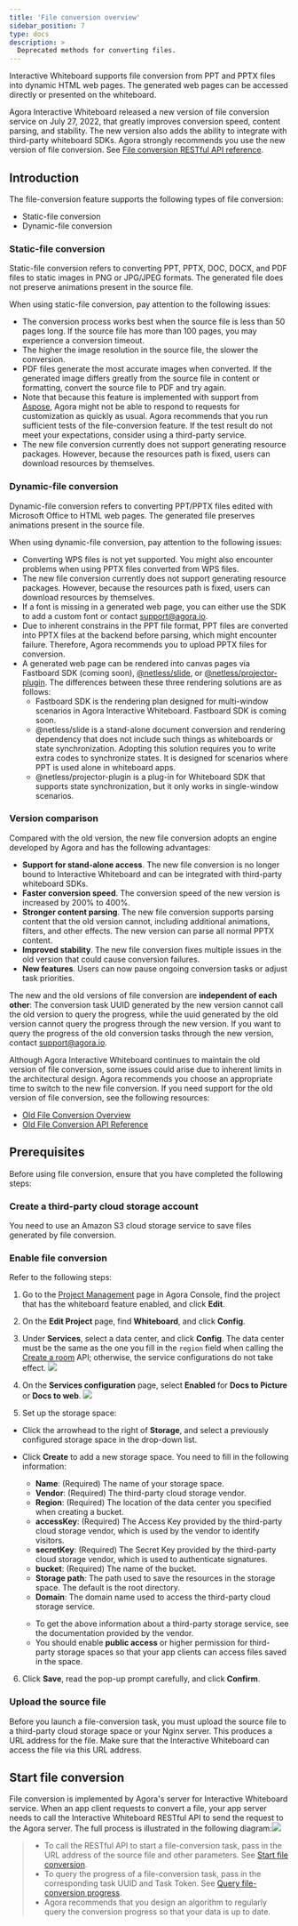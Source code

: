 ```yaml
---
title: 'File conversion overview'
sidebar_position: 7
type: docs
description: >
  Deprecated methods for converting files. 
---
```


Interactive Whiteboard supports file conversion from PPT and PPTX files into dynamic HTML web pages. The generated web pages can be accessed directly or presented on the whiteboard.

Agora Interactive Whiteboard released a new version of file conversion service on July 27, 2022, that greatly improves conversion speed, content parsing, and stability.  The new version also adds the ability to integrate with third-party whiteboard SDKs. Agora strongly recommends you use the new version of file conversion. See [File conversion RESTful API reference](../reference/whiteboard-api/file-conversion).

## Introduction

The file-conversion feature supports the following types of file conversion:

- Static-file conversion
- Dynamic-file conversion

### Static-file conversion

Static-file conversion refers to converting PPT, PPTX, DOC, DOCX, and PDF files to static images in PNG or JPG/JPEG formats. The generated file does not preserve animations present in the source file.

When using static-file conversion, pay attention to the following issues:

-  The conversion process works best when the source file is less than 50 pages long. If the source file has more than 100 pages, you may experience a conversion timeout.  
- The higher the image resolution in the source file, the slower the conversion.
- PDF files generate the most accurate images when converted. If the generated image differs greatly from the source file in content or formatting, convert the source file to PDF and try again.
- Note that because this feature is implemented with support from [Aspose](https://www.aspose.app/), Agora might not be able to respond to requests for customization as quickly as usual.  Agora recommends that you run sufficient tests of the file-conversion feature. If the test result do not meet your expectations, consider using a third-party service.
- The new file conversion currently does not support generating resource packages. However, because the resources path is fixed, users can download resources by themselves. 

### Dynamic-file conversion

Dynamic-file conversion refers to converting PPT/PPTX files edited with Microsoft Office to HTML web pages. The generated file preserves animations present in the source file. 

When using dynamic-file conversion, pay attention to the following issues:

- Converting WPS files is not yet supported.  You might also encounter problems when using PPTX files converted from WPS files.
- The new file conversion currently does not support generating resource packages. However, because the resources path is fixed, users can download resources by themselves. 
- If a font is missing in a generated web page, you can either use the SDK to add a custom font or contact support@agora.io.
- Due to inherent constrains in the PPT file format, PPT files are converted into PPTX files at the backend before parsing, which might encounter failure. Therefore, Agora recommends you to upload PPTX files for conversion. 
- A generated web page can be rendered into canvas pages via Fastboard SDK (coming soon), [@netless/slide](https://www.npmjs.com/package/@netless/slide), or [@netless/projector-plugin](https://github.com/netless-io/projector-plugin). The differences between these three rendering solutions are as follows: 
  - Fastboard SDK is the rendering plan designed for multi-window scenarios in Agora Interactive Whiteboard. Fastboard SDK is coming soon. 
  - @netless/slide is a stand-alone document conversion and rendering dependency that does not include such things as whiteboards or state synchronization.  Adopting this solution requires you to write extra codes to synchronize states. It is designed for scenarios where PPT is used alone in whiteboard apps. 
  - @netless/projector-plugin is a plug-in for Whiteboard SDK that supports state synchronization, but it only works in single-window scenarios.

### Version comparison

Compared with the old version, the new file conversion adopts an engine developed by Agora and has the following advantages: 

- **Support for stand-alone access**.  The new file conversion is no longer bound to Interactive Whiteboard and can be integrated with third-party whiteboard SDKs. 
- **Faster conversion speed**.  The conversion speed of the new version is increased by 200% to 400%.
- **Stronger content parsing**.  The new file conversion supports parsing content that the old version cannot, including additional animations, filters, and other effects.  The new version can parse all normal PPTX content. 
- **Improved stability**.  The new file conversion fixes multiple issues in the old version that could cause conversion failures.  
- **New features**.  Users can now pause ongoing conversion tasks or adjust task priorities. 

The new and the old versions of file conversion are **independent of each other**: The conversion task UUID generated by the new version cannot call the old version to query the progress, while the uuid generated by the old version cannot query the progress through the new version.  If you want to query the progress of the old conversion tasks through the new version, contact <a href="mailto:support@agora.io">support@agora.io</a >. 

Although Agora Interactive Whiteboard continues to maintain the old version of file conversion, some issues could arise due to inherent limits in the architectural design.  Agora recommends you choose an appropriate time to switch to the new file conversion.  If you need support for the old version of file conversion, see the following resources: 

- [Old File Conversion Overview](../reference/file-conversion-overview-deprecated)
- [Old File Conversion API Reference](../reference/whiteboard-api/file-conversion-deprecated)


## Prerequisites

Before using file conversion, ensure that you have completed the following steps:

### Create a third-party cloud storage account

You need to use an Amazon S3 cloud storage service to save files generated by file conversion.

### Enable file conversion 

Refer to the following steps:

1. Go to the [Project Management](https://console.agora.io/projects) page in Agora Console, find the project that has the whiteboard feature enabled, and click **Edit**.

2. On the **Edit Project** page, find **Whiteboard**, and click **Config**.

3. Under **Services**, select a data center, and click **Config**. The data center must be the same as the one you fill in the `region` field when calling the [Create a room](../reference/whiteboard-api/room-management#create-a-room-post) API; otherwise, the service configurations do not take effect.
  ![](https://web-cdn.agora.io/docs-files/1658998783322)
 
4. On the **Services configuration** page, select **Enabled** for **Docs to Picture** or **Docs to web**.
     ![](https://web-cdn.agora.io/docs-files/1637660984577)

5. Set up the storage space:
- Click the arrowhead to the right of **Storage**, and select a previously configured storage space in the drop-down list.
- Click **Create** to add a new storage space. You need to fill in the following information:
   - **Name**: (Required) The name of your storage space.
   - **Vendor**: (Required) The third-party cloud storage vendor. 
   - **Region**: (Required) The location of the data center you specified when creating a bucket.
   - **accessKey**: (Required) The Access Key provided by the third-party cloud storage vendor, which is used by the vendor to identify visitors.
   - **secretKey**: (Required) The Secret Key provided by the third-party cloud storage vendor, which is used to authenticate signatures.
   - **bucket**: (Required) The name of the bucket.
   - **Storage path**: The path used to save the resources in the storage space. The default is the root directory.
   - **Domain**: The domain name used to access the third-party cloud storage service. 

   <div class="alert note">
   	 <ul>
    <li>To get the above information about a third-party storage service, see the documentation provided by the vendor.</li>
   	<li>You should enable <b>public access</b> or higher permission for third-party storage spaces so that your app clients can access files saved in the space.</li>
   	 </ul>
   </div>

6. Click **Save**, read the pop-up prompt carefully, and click **Confirm**.

### Upload the source file

Before you launch a file-conversion task, you must upload the source file to a third-party cloud storage space or your Nginx server. This produces a URL address for the file. Make sure that the Interactive Whiteboard can access the file via this URL address.

## Start file conversion

File conversion is implemented by Agora's server for Interactive Whiteboard service. When an app client requests to convert a file, your app server needs to call the Interactive Whiteboard RESTful API to send the request to the Agora server. The full process is illustrated in the following diagram:![](https://web-cdn.agora.io/docs-files/1618477596512)


> - To call the RESTful API to start a file-conversion task, pass in the URL address of the source file and other parameters. See [Start file conversion](../reference/whiteboard-api/file-conversion#start-file-conversion). 
> - To query the progress of a file-conversion task, pass in the corresponding task UUID and Task Token. See [Query file-conversion progress](../reference/whiteboard-api/file-conversion#query-the-progress-of-a-file-conversion-task).
> - Agora recommends that you design an algorithm to regularly query the conversion progress so that your data is up to date.
